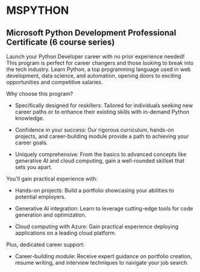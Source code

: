 # MSPYTHON

## Microsoft Python Development Professional Certificate (6 course series)

Launch your Python Developer career with no prior experience needed! This program is perfect for career changers and those looking to break into the tech industry. Learn Python, a top programming language used in web development, data science, and automation, opening doors to exciting opportunities and competitive salaries.

Why choose this program?

- Specifically designed for reskillers: Tailored for individuals seeking new career paths or to enhance their existing skills with in-demand Python knowledge.

- Confidence in your success: Our rigorous curriculum, hands-on projects, and career-building module provide a path to achieving your career goals.

- Uniquely comprehensive: From the basics to advanced concepts like generative AI and cloud computing, gain a well-rounded skillset that sets you apart.

You'll gain practical experience with:

- Hands-on projects: Build a portfolio showcasing your abilities to potential employers.

- Generative AI integration: Learn to leverage cutting-edge tools for code generation and optimization.

- Cloud computing with Azure: Gain practical experience deploying applications on a leading cloud platform.

Plus, dedicated career support:

- Career-building module: Receive expert guidance on portfolio creation, resume writing, and interview techniques to navigate your job search.
